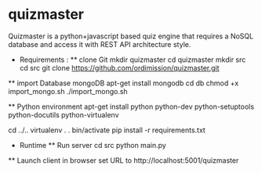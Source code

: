 quizmaster
==========

Quizmaster is a python+javascript based quiz engine that requires a NoSQL database and access it with REST API architecture style.

* Requirements :
** clone Git
mkdir quizmaster
cd quizmaster
mkdir src
cd src
git clone https://github.com/ordimission/quizmaster.git

** import Database mongoDB
apt-get install mongodb
cd db
chmod +x import_mongo.sh
./import_mongo.sh

** Python environment
apt-get install python python-dev python-setuptools python-docutils python-virtualenv

cd ../..
virtualenv .
. bin/activate
pip install -r requirements.txt

* Runtime
** Run server
cd src
python main.py

** Launch client in browser
set URL to http://localhost:5001/quizmaster